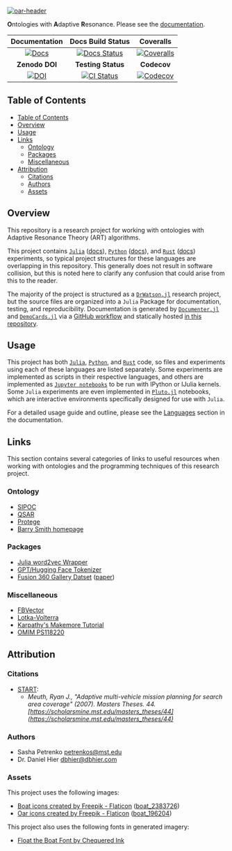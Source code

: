 [![oar-header](https://github.com/AP6YC/FileStorage/blob/main/OAR/header.png?raw=true)][docs-url]

**O**ntologies with **A**daptive **R**esonance.
Please see the [documentation][docs-url].

| **Documentation** | **Docs Build Status** | **Coveralls** |
|:-----------------:|:---------------------:|:--------:|
| [![Docs][docs-img]][docs-url] | [![Docs Status][doc-status-img]][doc-status-url] | [![Coveralls][coveralls-img]][coveralls-url] |
| **Zenodo DOI** | **Testing Status** | **Codecov** |
| [![DOI][zenodo-img]][zenodo-url] | [![CI Status][ci-img]][ci-url] |  [![Codecov][codecov-img]][codecov-url] |

[doc-status-img]: https://github.com/AP6YC/OAR/actions/workflows/Documentation.yml/badge.svg
[doc-status-url]: https://github.com/AP6YC/OAR/actions/workflows/Documentation.yml

[docs-img]: https://img.shields.io/badge/docs-blue.svg
[docs-url]: https://AP6YC.github.io/OAR/dev/

[ci-img]: https://github.com/AP6YC/OAR/workflows/CI/badge.svg
[ci-url]: https://github.com/AP6YC/OAR/actions?query=workflow%3ACI

[codecov-img]: https://codecov.io/gh/AP6YC/OAR/branch/main/graph/badge.svg
[codecov-url]: https://codecov.io/gh/AP6YC/OAR

[coveralls-img]: https://coveralls.io/repos/github/AP6YC/OAR/badge.svg?branch=main
[coveralls-url]: https://coveralls.io/github/AP6YC/OAR?branch=main

[zenodo-img]: https://zenodo.org/badge/601743357.svg
[zenodo-url]: https://zenodo.org/badge/latestdoi/601743357

## Table of Contents

- [Table of Contents](#table-of-contents)
- [Overview](#overview)
- [Usage](#usage)
- [Links](#links)
  - [Ontology](#ontology)
  - [Packages](#packages)
  - [Miscellaneous](#miscellaneous)
- [Attribution](#attribution)
  - [Citations](#citations)
  - [Authors](#authors)
  - [Assets](#assets)

[1]: https://julialang.org/
[2]: https://www.python.org/
[3]: https://docs.julialang.org/en/v1/
[4]: https://juliadynamics.github.io/DrWatson.jl/dev/
[5]: https://jupyter.org/
[6]: https://docs.github.com/en/actions/using-workflows
[7]: https://documenter.juliadocs.org/stable/
[8]: https://democards.juliadocs.org/stable/
[9]: https://www.rust-lang.org/
[10]: https://ap6yc.github.io/OAR/dev/man/languages/
[11]: https://docs.python.org/
[12]: https://www.rust-lang.org/learn
[13]: https://plutojl.org/

## Overview

This repository is a research project for working with ontologies with Adaptive Resonance Theory (ART) algorithms.

This project contains [`Julia`][1] ([docs][3]), [`Python`][2] ([docs][11]), and [`Rust`][9] ([docs][12]) experiments, so typical project structures for these languages are overlapping in this repository.
This generally does not result in software collision, but this is noted here to clarify any confusion that could arise from this to the reader.

The majority of the project is structured as a [`DrWatson.jl`][4] research project, but the source files are organized into a `Julia` Package for documentation, testing, and reproducibility.
Documentation is generated by [`Documenter.jl`][7] and [`DemoCards.jl`][8] via a [GitHub workflow][6] and statically hosted [in this repository][docs-url].

## Usage

This project has both [`Julia`][1], [`Python`][2], and [`Rust`][9] code, so files and experiments using each of these languages are listed separately.
Some experiments are implemented as scripts in their respective languages, and others are implemented as [`Jupyter notebooks`][5] to be run with IPython or IJulia kernels.
Some `Julia` experiments are even implemented in [`Pluto.jl`][13] notebooks, which are interactive environments specifically designed for use with `Julia`.

For a detailed usage guide and outline, please see the [Languages][10] section in the documentation.

## Links

This section contains several categories of links to useful resources when working with ontologies and the programming techniques of this research project.

### Ontology

- [SIPOC](https://www.wikiwand.com/en/SIPOC)
- [QSAR](https://www.wikiwand.com/en/Quantitative_structure%E2%80%93activity_relationship)
- [Protege](https://protege.stanford.edu/)
- [Barry Smith homepage](http://ontology.buffalo.edu/smith/)

### Packages

- [Julia word2vec Wrapper](https://github.com/JuliaText/Word2Vec.jl)
- [GPT/Hugging Face Tokenizer](https://github.com/huggingface/tokenizers)
- [Fusion 360 Gallery Datset](https://github.com/AutodeskAILab/Fusion360GalleryDataset) ([paper](https://arxiv.org/pdf/2010.02392.pdf))

### Miscellaneous

- [FBVector](https://github.com/facebook/folly/blob/main/folly/docs/FBVector.md)
- [Lotka-Volterra](https://www.wikiwand.com/en/Lotka%E2%80%93Volterra_equations)
- [Karpathy's Makemore Tutorial](https://youtu.be/PaCmpygFfXo)
- [OMIM PS118220](https://omim.org/search?index=entry&start=1&limit=10&sort=score+desc%2C+prefix_sort+desc&search=PS118220)

## Attribution

### Citations

- [START](https://scholarsmine.mst.edu/masters_theses/44):
  - _Meuth, Ryan J., "Adaptive multi-vehicle mission planning for search area coverage" (2007). Masters Theses. 44. [https://scholarsmine.mst.edu/masters_theses/44](https://scholarsmine.mst.edu/masters_theses/44)_

### Authors

- Sasha Petrenko <petrenkos@mst.edu>
- Dr. Daniel Hier <dbhier@dbhier.com>

### Assets

This project uses the following images:

- [Boat icons created by Freepik - Flaticon](https://www.flaticon.com/free-icons/boat) ([boat_2383726](https://www.flaticon.com/free-icon/boat_2383726))
- [Oar icons created by Freepik - Flaticon](https://www.flaticon.com/free-icons/oar) ([boat_196204](https://www.flaticon.com/free-icon/boat_196204))

This project also uses the following fonts in generated imagery:

- [Float the Boat Font by Chequered Ink](https://www.fontspace.com/float-the-boat-font-f30073)
